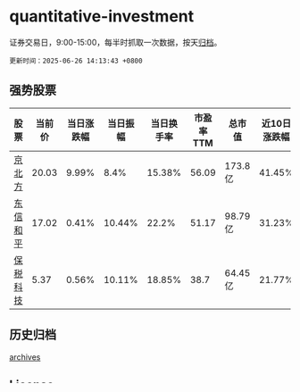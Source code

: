 # quantitative-investment

证券交易日，9:00-15:00，每半时抓取一次数据，按天[归档](archives)。

`更新时间：2025-06-26 14:13:43 +0800`

## 强势股票

|股票|当前价|当日涨跌幅|当日振幅|当日换手率|市盈率TTM|总市值|近10日涨跌幅|
|----|----|----|----|----|----|----|----|
|[京北方](https://xueqiu.com/S/SZ002987)|20.03|9.99%|8.4%|15.38%|56.09|173.8亿|41.45%|
|[东信和平](https://xueqiu.com/S/SZ002017)|17.02|0.41%|10.44%|22.2%|51.17|98.79亿|31.23%|
|[保税科技](https://xueqiu.com/S/SH600794)|5.37|0.56%|10.11%|18.85%|38.7|64.45亿|21.77%|

## 历史归档

[archives](archives)

## License

See the [LICENSE](LICENSE) file for license rights and limitations (MIT).